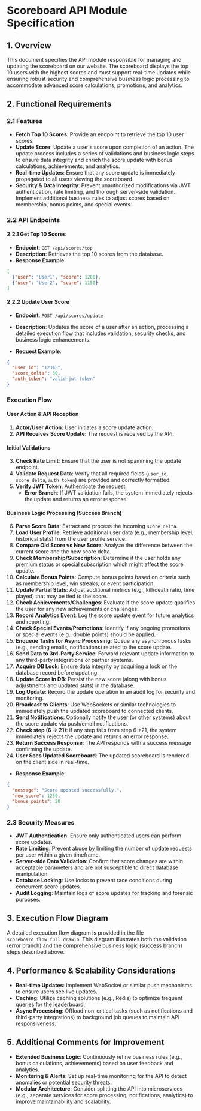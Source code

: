 # Scoreboard API Module Specification

## 1. Overview
This document specifies the API module responsible for managing and updating the scoreboard on our website. The scoreboard displays the top 10 users with the highest scores and must support real-time updates while ensuring robust security and comprehensive business logic processing to accommodate advanced score calculations, promotions, and analytics.

## 2. Functional Requirements
### 2.1 Features
- **Fetch Top 10 Scores**: Provide an endpoint to retrieve the top 10 user scores.
- **Update Score**: Update a user's score upon completion of an action. The update process includes a series of validations and business logic steps to ensure data integrity and enrich the score update with bonus calculations, achievements, and analytics.
- **Real-time Updates**: Ensure that any score update is immediately propagated to all users viewing the scoreboard.
- **Security & Data Integrity**: Prevent unauthorized modifications via JWT authentication, rate limiting, and thorough server-side validation. Implement additional business rules to adjust scores based on membership, bonus points, and special events.

### 2.2 API Endpoints
#### 2.2.1 Get Top 10 Scores
- **Endpoint**: `GET /api/scores/top`
- **Description**: Retrieves the top 10 scores from the database.
- **Response Example**:

```json
[
  {"user": "User1", "score": 1200},
  {"user": "User2", "score": 1150}
]
```

#### 2.2.2 Update User Score
- **Endpoint**: `POST /api/scores/update`
- **Description**: Updates the score of a user after an action, processing a detailed execution flow that includes validation, security checks, and business logic enhancements.

- **Request Example**:

```json
{
  "user_id": "12345",
  "score_delta": 50,
  "auth_token": "valid-jwt-token"
}
```

### Execution Flow
#### **User Action & API Reception**
1. **Actor/User Action**: User initiates a score update action.
2. **API Receives Score Update**: The request is received by the API.

#### **Initial Validations**
3. **Check Rate Limit**: Ensure that the user is not spamming the update endpoint.
4. **Validate Request Data**: Verify that all required fields (`user_id`, `score_delta`, `auth_token`) are provided and correctly formatted.
5. **Verify JWT Token**: Authenticate the request.
   - **Error Branch**: If JWT validation fails, the system immediately rejects the update and returns an error response.

#### **Business Logic Processing (Success Branch)**
6. **Parse Score Data**: Extract and process the incoming `score_delta`.
7. **Load User Profile**: Retrieve additional user data (e.g., membership level, historical stats) from the user profile service.
8. **Compare Old Score vs New Score**: Analyze the difference between the current score and the new score delta.
9. **Check Membership/Subscription**: Determine if the user holds any premium status or special subscription which might affect the score update.
10. **Calculate Bonus Points**: Compute bonus points based on criteria such as membership level, win streaks, or event participation.
11. **Update Partial Stats**: Adjust additional metrics (e.g., kill/death ratio, time played) that may be tied to the score.
12. **Check Achievements/Challenges**: Evaluate if the score update qualifies the user for any new achievements or challenges.
13. **Record Analytics Event**: Log the score update event for future analytics and reporting.
14. **Check Special Events/Promotions**: Identify if any ongoing promotions or special events (e.g., double points) should be applied.
15. **Enqueue Tasks for Async Processing**: Queue any asynchronous tasks (e.g., sending emails, notifications) related to the score update.
16. **Send Data to 3rd-Party Service**: Forward relevant update information to any third-party integrations or partner systems.
17. **Acquire DB Lock**: Ensure data integrity by acquiring a lock on the database record before updating.
18. **Update Score in DB**: Persist the new score (along with bonus adjustments and updated stats) in the database.
29. **Log Update**: Record the update operation in an audit log for security and monitoring.
20. **Broadcast to Clients**: Use WebSockets or similar technologies to immediately push the updated scoreboard to connected clients.
21. **Send Notifications**: Optionally notify the user (or other systems) about the score update via push/email notifications.
22. **Check step (6 -> 21)**: if any step fails from step 6->21, the system immediately rejects the update and returns an error response.
23. **Return Success Response**: The API responds with a success message confirming the update.
24. **User Sees Updated Scoreboard**: The updated scoreboard is rendered on the client side in real-time.

- **Response Example**:

```json
{
  "message": "Score updated successfully.",
  "new_score": 1250,
  "bonus_points": 20
}
```

### 2.3 Security Measures
- **JWT Authentication**: Ensure only authenticated users can perform score updates.
- **Rate Limiting**: Prevent abuse by limiting the number of update requests per user within a given timeframe.
- **Server-side Data Validation**: Confirm that score changes are within acceptable parameters and are not susceptible to direct database manipulation.
- **Database Locking**: Use locks to prevent race conditions during concurrent score updates.
- **Audit Logging**: Maintain logs of score updates for tracking and forensic purposes.

## 3. Execution Flow Diagram
A detailed execution flow diagram is provided in the file `scoreboard_flow_full.drawio`. This diagram illustrates both the validation (error branch) and the comprehensive business logic (success branch) steps described above.

## 4. Performance & Scalability Considerations
- **Real-time Updates**: Implement WebSocket or similar push mechanisms to ensure users see live updates.
- **Caching**: Utilize caching solutions (e.g., Redis) to optimize frequent queries for the leaderboard.
- **Async Processing**: Offload non-critical tasks (such as notifications and third-party integrations) to background job queues to maintain API responsiveness.

## 5. Additional Comments for Improvement
- **Extended Business Logic**: Continuously refine business rules (e.g., bonus calculations, achievements) based on user feedback and analytics.
- **Monitoring & Alerts**: Set up real-time monitoring for the API to detect anomalies or potential security threats.
- **Modular Architecture**: Consider splitting the API into microservices (e.g., separate services for score processing, notifications, analytics) to improve maintainability and scalability.